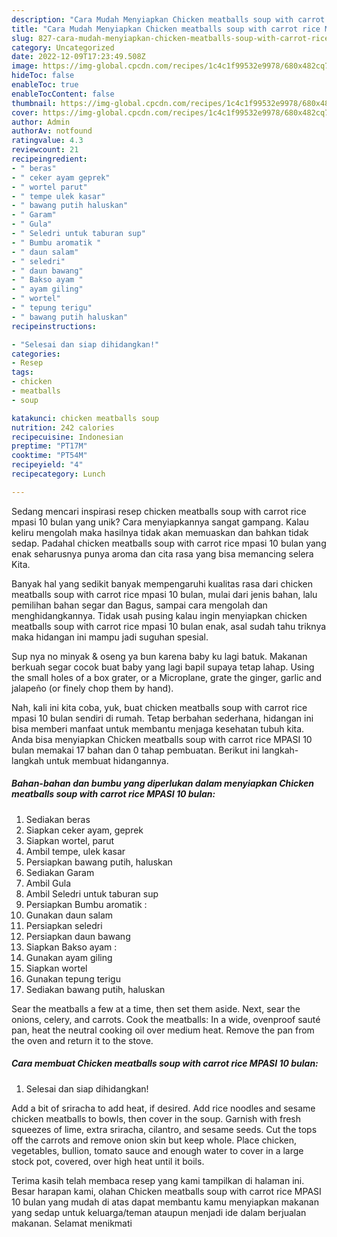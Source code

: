 ```yaml
---
description: "Cara Mudah Menyiapkan Chicken meatballs soup with carrot rice MPASI 10 bulan yang Lezat Sekali"
title: "Cara Mudah Menyiapkan Chicken meatballs soup with carrot rice MPASI 10 bulan yang Lezat Sekali"
slug: 827-cara-mudah-menyiapkan-chicken-meatballs-soup-with-carrot-rice-mpasi-10-bulan-yang-lezat-sekali
category: Uncategorized
date: 2022-12-09T17:23:49.508Z
image: https://img-global.cpcdn.com/recipes/1c4c1f99532e9978/680x482cq70/chicken-meatballs-soup-with-carrot-rice-mpasi-10-bulan-foto-resep-utama.jpg
hideToc: false
enableToc: true
enableTocContent: false
thumbnail: https://img-global.cpcdn.com/recipes/1c4c1f99532e9978/680x482cq70/chicken-meatballs-soup-with-carrot-rice-mpasi-10-bulan-foto-resep-utama.jpg
cover: https://img-global.cpcdn.com/recipes/1c4c1f99532e9978/680x482cq70/chicken-meatballs-soup-with-carrot-rice-mpasi-10-bulan-foto-resep-utama.jpg
author: Admin
authorAv: notfound
ratingvalue: 4.3
reviewcount: 21
recipeingredient:
- " beras"
- " ceker ayam geprek"
- " wortel parut"
- " tempe ulek kasar"
- " bawang putih haluskan"
- " Garam"
- " Gula"
- " Seledri untuk taburan sup"
- " Bumbu aromatik "
- " daun salam"
- " seledri"
- " daun bawang"
- " Bakso ayam "
- " ayam giling"
- " wortel"
- " tepung terigu"
- " bawang putih haluskan"
recipeinstructions:

- "Selesai dan siap dihidangkan!"
categories:
- Resep
tags:
- chicken
- meatballs
- soup

katakunci: chicken meatballs soup 
nutrition: 242 calories
recipecuisine: Indonesian
preptime: "PT17M"
cooktime: "PT54M"
recipeyield: "4"
recipecategory: Lunch

---
```





Sedang mencari inspirasi resep chicken meatballs soup with carrot rice mpasi 10 bulan yang unik? Cara menyiapkannya sangat gampang. Kalau keliru mengolah maka hasilnya tidak akan memuaskan dan bahkan tidak sedap. Padahal chicken meatballs soup with carrot rice mpasi 10 bulan yang enak seharusnya punya aroma dan cita rasa yang bisa memancing selera Kita.





Banyak hal yang sedikit banyak mempengaruhi kualitas rasa dari chicken meatballs soup with carrot rice mpasi 10 bulan, mulai dari jenis bahan, lalu pemilihan bahan segar dan Bagus, sampai cara mengolah dan menghidangkannya. Tidak usah pusing kalau ingin menyiapkan chicken meatballs soup with carrot rice mpasi 10 bulan enak,      asal sudah tahu triknya maka hidangan ini mampu jadi suguhan spesial.














Sup nya no minyak &amp; oseng ya bun karena baby ku lagi batuk. Makanan berkuah segar cocok buat baby yang lagi bapil supaya tetap lahap. Using the small holes of a box grater, or a Microplane, grate the ginger, garlic and jalapeño (or finely chop them by hand).






Nah, kali ini kita coba, yuk, buat chicken meatballs soup with carrot rice mpasi 10 bulan sendiri di rumah. Tetap berbahan sederhana, hidangan ini bisa memberi manfaat untuk membantu menjaga kesehatan tubuh kita. Anda bisa menyiapkan Chicken meatballs soup with carrot rice MPASI 10 bulan memakai 17 bahan dan 0 tahap pembuatan. Berikut ini langkah-langkah untuk membuat hidangannya.

<!--inarticleads1-->

##### Bahan-bahan dan bumbu yang diperlukan dalam menyiapkan Chicken meatballs soup with carrot rice MPASI 10 bulan:

1. Sediakan  beras
1. Siapkan  ceker ayam, geprek
1. Siapkan  wortel, parut
1. Ambil  tempe, ulek kasar
1. Persiapkan  bawang putih, haluskan
1. Sediakan  Garam
1. Ambil  Gula
1. Ambil  Seledri untuk taburan sup
1. Persiapkan  Bumbu aromatik :
1. Gunakan  daun salam
1. Persiapkan  seledri
1. Persiapkan  daun bawang
1. Siapkan  Bakso ayam :
1. Gunakan  ayam giling
1. Siapkan  wortel
1. Gunakan  tepung terigu
1. Sediakan  bawang putih, haluskan


Sear the meatballs a few at a time, then set them aside. Next, sear the onions, celery, and carrots. Cook the meatballs: In a wide, ovenproof sauté pan, heat the neutral cooking oil over medium heat. Remove the pan from the oven and return it to the stove. 

<!--inarticleads2-->

##### Cara membuat Chicken meatballs soup with carrot rice MPASI 10 bulan:


1. Selesai dan siap dihidangkan!

Add a bit of sriracha to add heat, if desired. Add rice noodles and sesame chicken meatballs to bowls, then cover in the soup. Garnish with fresh squeezes of lime, extra sriracha, cilantro, and sesame seeds. Cut the tops off the carrots and remove onion skin but keep whole. Place chicken, vegetables, bullion, tomato sauce and enough water to cover in a large stock pot, covered, over high heat until it boils. 

Terima kasih telah membaca resep yang kami tampilkan di halaman ini. Besar harapan kami, olahan Chicken meatballs soup with carrot rice MPASI 10 bulan yang mudah di atas dapat membantu kamu menyiapkan makanan yang sedap untuk keluarga/teman ataupun menjadi ide dalam berjualan makanan. Selamat menikmati
